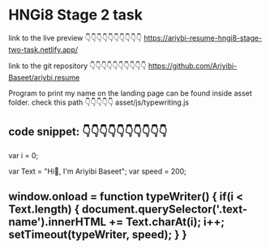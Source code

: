 HNGi8 Stage 2 task
==================================================================================
link to the live preview 👇👇👇👇👇👇👇👇👇👇
https://ariybi-resume-hngi8-stage-two-task.netlify.app/

link to the git repository 👇👇👇👇👇👇👇👇👇👇
https://github.com/Ariyibi-Baseet/ariybi.resume

Program to print my name on the landing page can be found inside asset folder. check this path 👇👇👇👇👇
asset/js/typewriting.js

code snippet: 👇👇👇👇👇👇👇👇👇👇
--------------------------------------------------------------------------------------------
var i = 0;

var Text = "Hi👋, I'm Ariyibi Baseet";
var speed = 200;

window.onload = function typeWriter()
{
    if(i < Text.length)
    {
        document.querySelector('.text-name').innerHTML += Text.charAt(i);
        i++;
        setTimeout(typeWriter, speed);
    }
}
--------------------------------------------------------------------------------------------------
